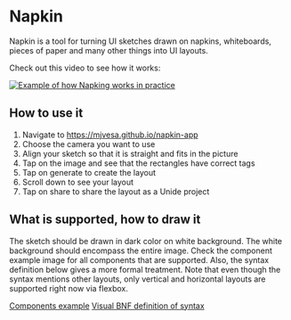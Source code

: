 # Napkin

Napkin is a tool for turning UI sketches drawn on napkins, whiteboards, pieces of paper and many other things
into UI layouts.

Check out this video to see how it works:

[![Example of how Napking works in practice](https://img.youtube.com/vi/cYXe-xgM-yw/0.jpg)](https://www.youtube.com/watch?v=cYXe-xgM-yw)

## How to use it

1. Navigate to https://mjvesa.github.io/napkin-app
2. Choose the camera you want to use
3. Align your sketch so that it is straight and fits in the picture
4. Tap on the image and see that the rectangles have correct tags
5. Tap on generate to create the layout
6. Scroll down to see your layout
7. Tap on share to share the layout as a Unide project

## What is supported, how to draw it

The sketch should be drawn in dark color on white background. The white
background should encompass the entire image. Check the component example
image for all components that are supported. Also, the syntax definition below
gives a more formal treatment. Note that even though the syntax mentions
other layouts, only vertical and horizontal layouts are supported right now
via flexbox.

[Components example](image/components_example.png)
[Visual BNF definition of syntax](image/napkin_vbnf_syntax.png)
